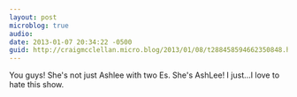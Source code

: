 ```yaml
---
layout: post
microblog: true
audio: 
date: 2013-01-07 20:34:22 -0500
guid: http://craigmcclellan.micro.blog/2013/01/08/t288458594662350848.html
---
```

You guys! She's not just Ashlee with two Es. She's AshLee! I just…I love to hate this show.
